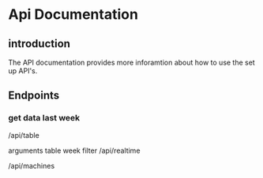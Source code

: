 # Api Documentation
## introduction
The API documentation provides more inforamtion about how to use the set up API's.

## Endpoints

### get data last week


/api/table

arguments
table
week
filter
/api/realtime

/api/machines


